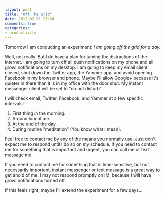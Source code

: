 ```yaml
---
layout: post
title: "Off The Grid"
date: 2012-02-01 21:24
comments: true
categories: 
- productivity
---
```


Tomorrow I am conducting an experiment: *I am going off the grid for a day.*

Well, not really. But I do have a plan for taming the distractions of the internet. I am going to turn off all push notifications on my phone and all growl notifications on my desktop. I am going to keep my email client closed, shut down the Twitter app, the Yammer app, and avoid opening Facebook in my browser and phone. Maybe I'll allow Google+ because it's quieter in there than it is in my office with the door shut. My instant messenger client will be set to "do not disturb".

I will check email, Twitter, Facebook, and Yammer at a few specific intervals:

1. First thing in the morning.
2. Around lunchtime.
3. At the end of the day.
4. During routine "meditation" (You know what I mean).

Feel free to contact me by any of the means you normally use. Just don't expect me to respond until I do so on *my* schedule. If you need to contact me for something that is important and urgent, you can call me or text message me.

If you need to contact me for something that is time-sensitive, but not necessarily important, instant messenger or text message is a great way to get ahold of me. I may not respond promptly on IM, because I will have growl notifications turned off.

If this feels right, maybe I'll extend the experiment for a few days...
